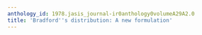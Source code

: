 ```yaml
---
anthology_id: 1978.jasis_journal-ir0anthology0volumeA29A2.0
title: 'Bradford''s distribution: A new formulation'
---
```

